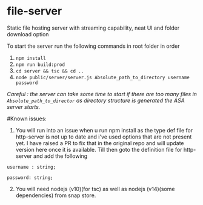 # file-server
Static file hosting server with streaming capability, neat UI and folder download option

To start the server run the following commands in root folder in order

1. `npm install`
2. `npm run build:prod`
3. `cd server && tsc && cd ..`
4. `node public/server/server.js Absolute_path_to_directory username password`

*Careful : the server can take some time to start if there are too many files in `Absolute_path_to_director` as directory structure is generated the ASA server starts.*

#Known issues: 

1. You will run into an issue when u run npm install as the type def file for http-server is not up to date and i've used options that are not present yet. I have raised a PR to fix that in the original repo and will update version here once it is available. Till then goto the definition file for http-server and add the following 

 `username : string;` 
 
 `password: string;`

2. You will need nodejs (v10)(for tsc) as well as nodejs (v14)(some dependencies) from snap store. 
